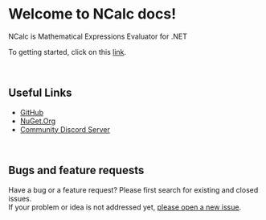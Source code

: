 
# Welcome to NCalc docs!


NCalc is Mathematical Expressions Evaluator for .NET
<br>

To getting started, click on this [link](articles/index.md).

<br>

## Useful Links
* [GitHub](https://github.com/ncalc/ncalc)
* [NuGet.Org](https://www.nuget.org/profiles/ncalc)
* [Community Discord Server](https://discord.gg/YMyJWSDEVc)

<br>

## Bugs and feature requests
Have a bug or a feature request?
Please first search for existing and closed issues.</br>
If your problem or idea is not addressed yet, [please open a new issue](https://github.com/ncalc/ncalc/issues/new).
